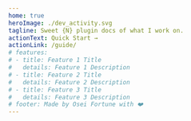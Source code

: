 ```yaml
---
home: true
heroImage: ./dev_activity.svg
tagline: Sweet {N} plugin docs of what I work on.
actionText: Quick Start →
actionLink: /guide/
# features:
# - title: Feature 1 Title
#   details: Feature 1 Description
# - title: Feature 2 Title
#   details: Feature 2 Description
# - title: Feature 3 Title
#   details: Feature 3 Description
# footer: Made by Osei Fortune with ❤️
---
```

